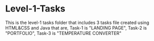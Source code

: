 # Level-1-Tasks
This is the level-1 tasks folder that includes 3 tasks file created using HTML&amp;CSS and Java that are, Task-1 is "LANDING PAGE",   Task-2 is "PORTFOLIO",   Task-3 is "TEMPERATURE CONVERTER"
